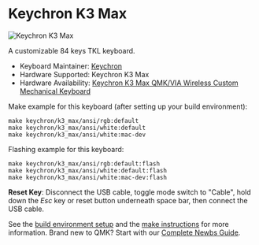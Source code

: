 # Keychron K3 Max

![Keychron K3 Max](https://cdn.shopify.com/s/files/1/0059/0630/1017/files/Keychron-K3-Max-wireless-mechanical-keyboard.jpg?v=1699931171)

A customizable 84 keys TKL keyboard.

* Keyboard Maintainer: [Keychron](https://github.com/keychron)
* Hardware Supported: Keychron K3 Max
* Hardware Availability: [Keychron K3 Max QMK/VIA Wireless Custom Mechanical Keyboard](https://www.keychron.com/products/keychron-k3-max-qmk-via-wireless-custom-mechanical-keyboard)

Make example for this keyboard (after setting up your build environment):

    make keychron/k3_max/ansi/rgb:default
    make keychron/k3_max/ansi/white:default
    make keychron/k3_max/ansi/white:mac-dev

Flashing example for this keyboard:

    make keychron/k3_max/ansi/rgb:default:flash
    make keychron/k3_max/ansi/white:default:flash
    make keychron/k3_max/ansi/white:mac-dev:flash

**Reset Key**: Disconnect the USB cable, toggle mode switch to "Cable", hold down the *Esc* key or reset button underneath space bar, then connect the USB cable.

See the [build environment setup](https://docs.qmk.fm/#/getting_started_build_tools) and the [make instructions](https://docs.qmk.fm/#/getting_started_make_guide) for more information. Brand new to QMK? Start with our [Complete Newbs Guide](https://docs.qmk.fm/#/newbs).

